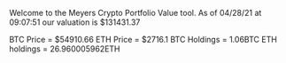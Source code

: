 Welcome to the Meyers Crypto Portfolio Value tool. 
As of 04/28/21 at 09:07:51 our valuation is $131431.37 

BTC Price = $54910.66
 ETH Price = $2716.1
BTC Holdings = 1.06BTC
 ETH holdings = 26.960005962ETH 
